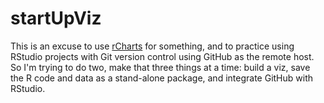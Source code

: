 startUpViz
==========

This is an excuse to use [rCharts](http://rcharts.io/) for something, and to practice using RStudio projects with Git version control using GitHub as the remote host. So I'm trying to do two, make that three things at a time: build a viz, save the R code and data as a stand-alone package, and integrate GitHub with RStudio.
